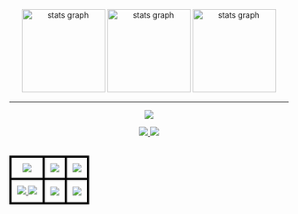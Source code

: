 <div align="center">
  <img src="https://github-readme-stats.vercel.app/api?username=Joel-IC&theme=neon&hide_border=false&include_all_commits=true&count_private=true" height="150" alt="stats graph"  />
  <img src="https://github-readme-streak-stats.herokuapp.com/?user=Joel-IC&theme=neon&hide_border=false" height="150" alt="stats graph"  />
  <img src="https://github-readme-stats.vercel.app/api/top-langs/?username=Joel-IC&theme=neon&hide_border=false&include_all_commits=true&count_private=true&layout=compact" height="150" alt="stats graph"  />
</div>


---

<div align="center">
  <p>
    <img src="https://readme-typing-svg.herokuapp.com?font=Sour+Gummy&pause=2000&color=F7D927&background=8BFF0000&center=true&width=435&lines=%3E%3E%3E++++TOOLS++++%3C%3C%3C">
  </p>
  <a href="https://skillicons.dev">
    <img src="https://skillicons.dev/icons?i=vscode,pycharm,androidstudio,arduino,idea,sublime,nodejs,cmake,github,git,npm,opencv,postman,robloxstudio"/>
    <img src="https://skillicons.dev/icons?i=blender,figma,matlab,ps,unity"/>
  </a>
</div>
<br>
<table align="center" style="border-collapse: collapse;">
  <tr>
    <th align="center" style="border: 4px solid black; padding: 10px; text-align: center; vertical-align: middle;">
      <img src="https://readme-typing-svg.herokuapp.com?font=Sour+Gummy&pause=2000&color=F7D927&background=8BFF0000&center=true&width=435&lines=%3E%3E%3E++++PROGRAMMING+LANGUAGES+AND+MARKUP++++%3C%3C%3C">
    </th>
    <th align="center" style="border: 4px solid black; padding: 10px; text-align: center; vertical-align: middle;">
      <img src="https://readme-typing-svg.herokuapp.com?font=Sour+Gummy&pause=2000&color=F7D927&background=8BFF0000&center=true&width=435&lines=%3E%3E%3E++++DATABASES++++%3C%3C%3C">
    </th>
    <th align="center" style="border: 4px solid black; padding: 10px; text-align: center; vertical-align: middle;">
      <img src="https://readme-typing-svg.herokuapp.com?font=Sour+Gummy&pause=2000&color=F7D927&background=8BFF0000&center=true&width=435&lines=%3E%3E%3E++++FRAMEWORKS++++%3C%3C%3C">
    </th>
  </tr>
  <tr>
    <td align="center" style="border: 4px solid black; padding: 10px;">
      <a href="https://skillicons.dev">
        <img src="https://skillicons.dev/icons?i=css,html,js,ts,java" />
        <img src="https://skillicons.dev/icons?i=php,py" />
      </a>
    </td>
    <td align="center" style="border: 4px solid black; padding: 10px;">
      <a href="https://skillicons.dev">
        <img src="https://skillicons.dev/icons?i=mongodb,firebase,mysql">
      </a>
    </td>
    <td align="center" style="border: 4px solid black; padding: 10px;">
      <a href="https://skillicons.dev">
        <img src="https://skillicons.dev/icons?i=laravel,pytorch,tailwind,vue,bootstrap" />
      </a>
    </td>
  </tr>
</table>




